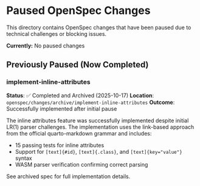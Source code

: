 # Paused OpenSpec Changes

This directory contains OpenSpec changes that have been paused due to technical challenges or blocking issues.

**Currently:** No paused changes

## Previously Paused (Now Completed)

### implement-inline-attributes

**Status**: ✅ Completed and Archived (2025-10-17)
**Location**: `openspec/changes/archive/implement-inline-attributes`
**Outcome**: Successfully implemented after initial pause

The inline attributes feature was successfully implemented despite initial LR(1) parser challenges. The implementation uses the link-based approach from the official quarto-markdown grammar and includes:
- 15 passing tests for inline attributes
- Support for `[text]{#id}`, `[text]{.class}`, and `[text]{key="value"}` syntax
- WASM parser verification confirming correct parsing

See archived spec for full implementation details.

